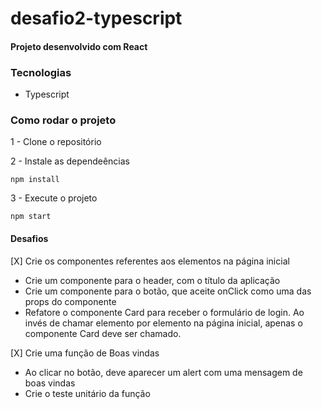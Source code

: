 # desafio2-typescript
#### Projeto desenvolvido com React

### Tecnologias
- Typescript

### Como rodar o projeto

1 - Clone o repositório

2 - Instale as dependeências
    
    npm install

3 - Execute o projeto

    npm start

#### Desafios
[X] Crie os componentes referentes aos elementos na página inicial
  - Crie um componente para o header, com o título da aplicação
  - Crie um componente para o botão, que aceite onClick como uma das props do componente
  - Refatore o componente Card para receber o formulário de login. Ao invés de chamar elemento por elemento na página inicial, apenas o componente Card deve ser chamado.

[X] Crie uma função de Boas vindas
  - Ao clicar no botão, deve aparecer um alert com uma mensagem de boas vindas
  - Crie o teste unitário da função
